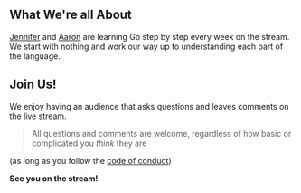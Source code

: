 ---
---

## What We're all About

[Jennifer](https://github.com/iennae) and [Aaron](https://github.com/arschles) are learning Go step by step every week on the stream. We start with nothing and work our way up to understanding each part of the language.

## Join Us!

We enjoy having an audience that asks questions and leaves comments on the live stream. 

>All questions and comments are welcome, regardless of how basic or complicated you _think_ they are

(as long as you follow the [code of conduct](https://opensource.microsoft.com/codeofconduct/))

**See you on the stream!**
